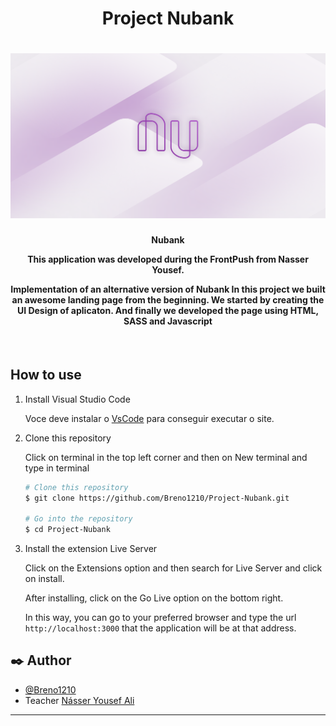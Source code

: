 <h1 align="center">
    Project Nubank
    <br>
</h1>
<h1 align="center">
    <img alt="Logo" src="img/nubank-logo.png" />
    <br>
</h1>

<h4 align="center">
  <p>Nubank</p>
  
  <p>This application was developed during the FrontPush from Nasser Yousef.</p>

  <p>
  Implementation of an alternative version of Nubank
  In this project we built an awesome landing page from the beginning. 
  We started by creating the UI Design of aplicaton. And finally we developed the page using HTML, SASS and Javascript
  </p>
</h4>

<div>
    <img src="img/main-page.png" alt="">
</div>

## How to use

1. Install Visual Studio Code 

   Voce deve instalar o [VsCode](https://code.visualstudio.com/) para conseguir executar o site.

1. Clone this repository

   Click on terminal in the top left corner and then on New terminal and type in terminal

   ```bash
   # Clone this repository
   $ git clone https://github.com/Breno1210/Project-Nubank.git

   # Go into the repository
   $ cd Project-Nubank
   ```

2. Install the extension Live Server

    Click on the Extensions option and then search for Live Server and click on install.

    After installing, click on the Go Live option on the bottom right.

    In this way, you can go to your preferred browser and type the url `http://localhost:3000` that the application will be at that address.

## ✒️ Author

- [@Breno1210](https://github.com/Breno1210)
- Teacher [Násser Yousef Ali](https://github.com/nyousefali)

---